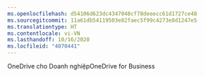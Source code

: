 ```yaml
---
ms.openlocfilehash: d54106d623dc4347048cf78deeecc61d1727ce48
ms.sourcegitcommit: 11a61db54119503e82faec5f99c4273e8d1247e5
ms.translationtype: HT
ms.contentlocale: vi-VN
ms.lasthandoff: 10/16/2020
ms.locfileid: "4070441"
---
```

<span data-ttu-id="c1622-101">OneDrive cho Doanh nghiệp</span><span class="sxs-lookup"><span data-stu-id="c1622-101">OneDrive for Business</span></span>